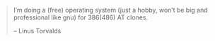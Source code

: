 > I’m doing a (free) operating system (just a hobby, won’t be big and professional like gnu) for 386(486) AT clones. 
>
>  – Linus Torvalds
